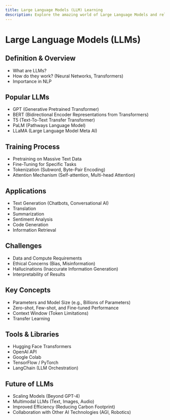 ```yaml
---
title: Large Language Models (LLM) Learning
description: Explore the amazing world of Large Language Models and related technologies
---
```


# Large Language Models (LLMs)

## Definition & Overview
- What are LLMs?
- How do they work? (Neural Networks, Transformers)
- Importance in NLP

## Popular LLMs
- GPT (Generative Pretrained Transformer)
- BERT (Bidirectional Encoder Representations from Transformers)
- T5 (Text-To-Text Transfer Transformer)
- PaLM (Pathways Language Model)
- LLaMA (Large Language Model Meta AI)

## Training Process
- Pretraining on Massive Text Data
- Fine-Tuning for Specific Tasks
- Tokenization (Subword, Byte-Pair Encoding)
- Attention Mechanism (Self-attention, Multi-head Attention)

## Applications
- Text Generation (Chatbots, Conversational AI)
- Translation
- Summarization
- Sentiment Analysis
- Code Generation
- Information Retrieval

## Challenges
- Data and Compute Requirements
- Ethical Concerns (Bias, Misinformation)
- Hallucinations (Inaccurate Information Generation)
- Interpretability of Results

## Key Concepts
- Parameters and Model Size (e.g., Billions of Parameters)
- Zero-shot, Few-shot, and Fine-tuned Performance
- Context Window (Token Limitations)
- Transfer Learning

## Tools & Libraries
- Hugging Face Transformers
- OpenAI API
- Google Colab
- TensorFlow / PyTorch
- LangChain (LLM Orchestration)

## Future of LLMs
- Scaling Models (Beyond GPT-4)
- Multimodal LLMs (Text, Images, Audio)
- Improved Efficiency (Reducing Carbon Footprint)
- Collaboration with Other AI Technologies (AGI, Robotics)
